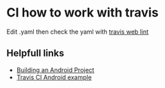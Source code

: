 # CI how to work with travis
Edit .yaml then check the yaml with [travis web lint](https://lint.travis-ci.org/)

## Helpfull links
* [Building an Android Project](https://docs.travis-ci.com/user/languages/android/)
* [Travis CI Android example](https://medium.com/@harmittaa/travis-ci-android-example-357f6e632fc4)
